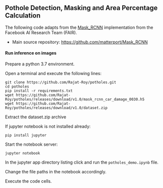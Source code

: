 ## **Pothole Detection, Masking and Area Percentage Calculation**

The following code adapts from the [Mask_RCNN](https://arxiv.org/abs/1703.06870) implementation from the Facebook AI Research Team (FAIR).

*    Main source repository: https://github.com/matterport/Mask_RCNN

#### Run inference on images
Prepare a python 3.7 environment.

Open a terminal and execute the following lines:
```
git clone https://github.com/Rajat-Roy/potholes.git
cd potholes
pip install -r requirements.txt
wget https://github.com/Rajat-Roy/potholes/releases/download/v1.0/mask_rcnn_car_damage_0030.h5
wget https://github.com/Rajat-Roy/potholes/releases/download/v1.0/dataset.zip
```
Extract the dataset.zip archive

If jupyter notebook is not installed already:
```
pip install jupyter
```
Start the notebook server:
```
jupyter notebook
```
In the jupyter app directory listing click and run the `potholes_demo.ipynb` file.

Change the file paths in the notebook accordingly.

Execute the code cells.
